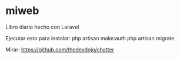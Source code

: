 # miweb
Libro diario hecho con Laravel

Ejecutar esto para instalar:
php artisan make:auth
php artisan migrate

Mirar:
https://github.com/thedevdojo/chatter
